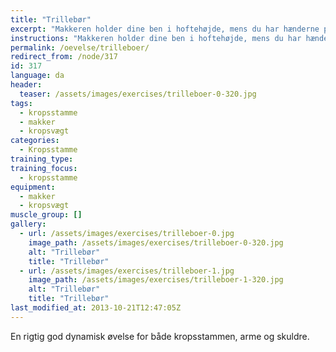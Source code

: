 ```yaml
---
title: "Trillebør"
excerpt: "Makkeren holder dine ben i hoftehøjde, mens du har hænderne på jorden og strakt krop. Du fungerer nu som en trillebør, som makkeren skubber fremad."
instructions: "Makkeren holder dine ben i hoftehøjde, mens du har hænderne på jorden og strakt krop. Du fungerer nu som en trillebør, som makkeren skubber fremad."
permalink: /oevelse/trilleboer/
redirect_from: /node/317
id: 317
language: da
header:
  teaser: /assets/images/exercises/trilleboer-0-320.jpg
tags:
  - kropsstamme
  - makker
  - kropsvægt
categories:
  - Kropsstamme
training_type: 
training_focus: 
  - kropsstamme
equipment:
  - makker
  - kropsvægt
muscle_group: []
gallery:
  - url: /assets/images/exercises/trilleboer-0.jpg
    image_path: /assets/images/exercises/trilleboer-0-320.jpg
    alt: "Trillebør"
    title: "Trillebør"
  - url: /assets/images/exercises/trilleboer-1.jpg
    image_path: /assets/images/exercises/trilleboer-1-320.jpg
    alt: "Trillebør"
    title: "Trillebør"
last_modified_at: 2013-10-21T12:47:05Z
---
```


En rigtig god dynamisk øvelse for både kropsstammen, arme og skuldre.
